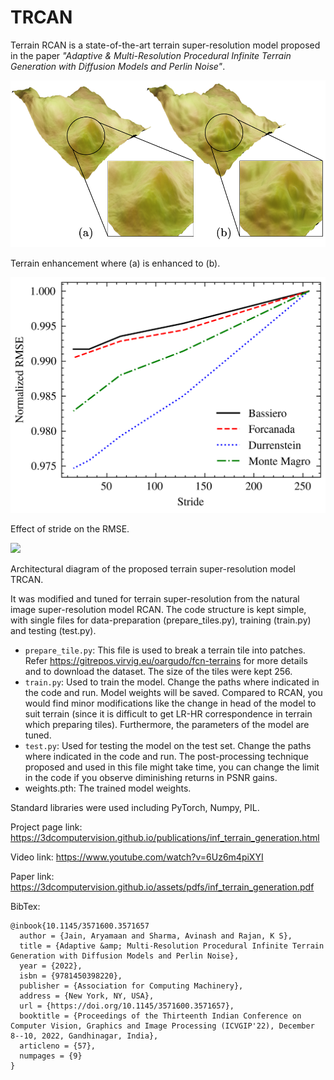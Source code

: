 # TRCAN

Terrain RCAN is a state-of-the-art terrain super-resolution model proposed in the paper *"Adaptive & Multi-Resolution Procedural Infinite Terrain Generation with Diffusion Models and Perlin Noise"*.



![](.\figures\terrain_sr.png)

Terrain enhancement where (a) is enhanced to (b).





![](.\figures\sr_loss.png)

Effect of stride on the RMSE.





![](C:\data\iiit\research\thesis\trcan\figures\trcan.png)

Architectural diagram of the proposed terrain super-resolution model TRCAN.





It was modified and tuned for terrain super-resolution from the natural image super-resolution model RCAN. The code structure is kept simple, with single files for data-preparation (prepare_tiles.py), training (train.py) and testing (test.py).

* `prepare_tile.py`: This file is used to break a terrain tile into patches. Refer https://gitrepos.virvig.eu/oargudo/fcn-terrains for more details and to download the dataset. The size of the tiles were kept 256.
* `train.py`: Used to train the model. Change the paths where indicated in the code and run. Model weights will be saved. Compared to RCAN, you would find minor modifications like the change in head of the model to suit terrain (since it is difficult to get LR-HR correspondence in terrain which preparing tiles). Furthermore, the parameters of the model are tuned.
* `test.py`: Used for testing the model on the test set. Change the paths where indicated in the code and run. The post-processing technique proposed and used in this file might take time, you can change the limit in the code if you observe diminishing returns in PSNR gains.
* weights.pth: The trained model weights.

Standard libraries were used including PyTorch, Numpy, PIL.



Project page link: https://3dcomputervision.github.io/publications/inf_terrain_generation.html

Video link: https://www.youtube.com/watch?v=6Uz6m4piXYI

Paper link: https://3dcomputervision.github.io/assets/pdfs/inf_terrain_generation.pdf

BibTex:

```
@inbook{10.1145/3571600.3571657
  author = {Jain, Aryamaan and Sharma, Avinash and Rajan, K S},
  title = {Adaptive &amp; Multi-Resolution Procedural Infinite Terrain Generation with Diffusion Models and Perlin Noise},
  year = {2022},
  isbn = {9781450398220},
  publisher = {Association for Computing Machinery},
  address = {New York, NY, USA},
  url = {https://doi.org/10.1145/3571600.3571657},
  booktitle = {Proceedings of the Thirteenth Indian Conference on Computer Vision, Graphics and Image Processing (ICVGIP'22), December 8--10, 2022, Gandhinagar, India},
  articleno = {57},
  numpages = {9}
}
```



